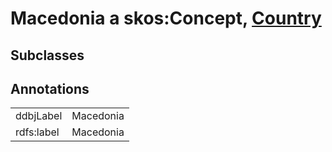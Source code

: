 # Macedonia a skos:Concept, [Country](/0.1/Country)

## Subclasses

## Annotations

|||
|-----|-----|
|ddbjLabel|Macedonia|
|rdfs:label|Macedonia|

